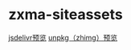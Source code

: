 # zxma-siteassets

[jsdelivr预览](https://cdn.jsdelivr.net/npm/zxma-siteassets/)
[unpkg（zhimg）预览](https://unpkg.zhimg.com/zxma-siteassets/)
